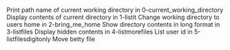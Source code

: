 Print path name of current working directory in 0-current_working_directory
Display contents of current directory in 1-listit
Change working directory to users home in 2-bring_me_home
Show directory contents in long format in 3-listfiles
Display hidden contents in 4-listmorefiles
List user id in 5-listfilesdigitonly
Move betty file
